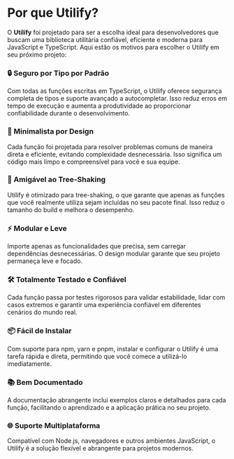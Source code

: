 # Por que Utilify?  
O **Utilify** foi projetado para ser a escolha ideal para desenvolvedores que buscam uma biblioteca utilitária confiável, eficiente e moderna para JavaScript e TypeScript. Aqui estão os motivos para escolher o Utilify em seu próximo projeto:

### 🔒 Seguro por Tipo por Padrão  
Com todas as funções escritas em TypeScript, o Utilify oferece segurança completa de tipos e suporte avançado a autocompletar. Isso reduz erros em tempo de execução e aumenta a produtividade ao proporcionar confiabilidade durante o desenvolvimento.

### 🎯 Minimalista por Design  
Cada função foi projetada para resolver problemas comuns de maneira direta e eficiente, evitando complexidade desnecessária. Isso significa um código mais limpo e compreensível para você e sua equipe.

### 🌲 Amigável ao Tree-Shaking  
Utilify é otimizado para tree-shaking, o que garante que apenas as funções que você realmente utiliza sejam incluídas no seu pacote final. Isso reduz o tamanho do build e melhora o desempenho.

### ⚡ Modular e Leve  
Importe apenas as funcionalidades que precisa, sem carregar dependências desnecessárias. O design modular garante que seu projeto permaneça leve e focado.

### 🛠️ Totalmente Testado e Confiável  
Cada função passa por testes rigorosos para validar estabilidade, lidar com casos extremos e garantir uma experiência confiável em diferentes cenários do mundo real.

### 📦 Fácil de Instalar  
Com suporte para npm, yarn e pnpm, instalar e configurar o Utilify é uma tarefa rápida e direta, permitindo que você comece a utilizá-lo imediatamente.

### 📚 Bem Documentado  
A documentação abrangente inclui exemplos claros e detalhados para cada função, facilitando o aprendizado e a aplicação prática no seu projeto.

### 🌐 Suporte Multiplataforma  
Compatível com Node.js, navegadores e outros ambientes JavaScript, o Utilify é a solução flexível e abrangente para projetos modernos.
